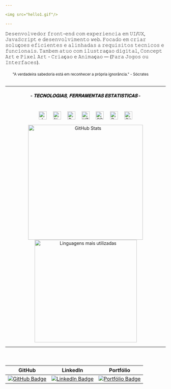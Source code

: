 ```yaml
---

<img src="hello1.gif"/>

---
```




<div>
  <p>
   𝙳𝚎𝚜𝚎𝚗𝚟𝚘𝚕𝚟𝚎𝚍𝚘𝚛 𝚏𝚛𝚘𝚗𝚝-𝚎𝚗𝚍 𝚌𝚘𝚖 𝚎𝚡𝚙𝚎𝚛𝚒𝚎𝚗𝚌𝚒𝚊 𝚎𝚖 𝚄𝙸/𝚄𝚇, 𝙹𝚊𝚟𝚊𝚂𝚌𝚛𝚒𝚙𝚝 𝚎 𝚍𝚎𝚜𝚎𝚗𝚟𝚘𝚕𝚟𝚒𝚖𝚎𝚗𝚝𝚘 𝚠𝚎𝚋. 𝙵𝚘𝚌𝚊𝚍𝚘 𝚎𝚖 𝚌𝚛𝚒𝚊𝚛 𝚜𝚘𝚕𝚞ç𝚘𝚎𝚜 𝚎𝚏𝚒𝚌𝚒𝚎𝚗𝚝𝚎𝚜 𝚎 𝚊𝚕𝚒𝚗𝚑𝚊𝚍𝚊𝚜 𝚊 𝚛𝚎𝚚𝚞𝚒𝚜𝚒𝚝𝚘𝚜 𝚝𝚎𝚌𝚗𝚒𝚌𝚘𝚜 𝚎 𝚏𝚞𝚗𝚌𝚒𝚘𝚗𝚊𝚒𝚜. 𝚃𝚊𝚖𝚋𝚎𝚖 𝚊𝚝𝚞𝚘 𝚌𝚘𝚖 𝚒𝚕𝚞𝚜𝚝𝚛𝚊ç𝚊𝚘 𝚍𝚒𝚐𝚒𝚝𝚊𝚕, 𝙲𝚘𝚗𝚌𝚎𝚙𝚝 𝙰𝚛𝚝 𝚎 𝙿𝚒𝚡𝚎𝚕 𝙰𝚛𝚝 - 𝙲𝚛𝚒𝚊ç𝚊𝚘 𝚎 𝙰𝚗𝚒𝚖𝚊ç𝚊𝚘 — (𝙿𝚊𝚛𝚊 𝙹𝚘𝚐𝚘𝚜 𝚘𝚞 𝙸𝚗𝚝𝚎𝚛𝚏𝚊𝚌𝚎𝚜).
  </p>

  <p align="right">
<sub>"A verdadeira sabedoria está em reconhecer a própria ignorância." - Sócrates</sub>
     &emsp;   &emsp;   &emsp; &emsp;&emsp;
  </p>
</div>

  
---
<h5 align="center">- 𝐓𝐄𝐂𝐍𝐎𝐋𝐎𝐆𝐈𝐀𝐒, 𝐅𝐄𝐑𝐑𝐀𝐌𝐄𝐍𝐓𝐀𝐒 𝐄𝐒𝐓𝐀𝐓𝐈𝐒𝐓𝐈𝐂𝐀𝐒 -</h5>

</p>
<br>






  <div align="center">
  <img src="https://cdn.jsdelivr.net/gh/devicons/devicon/icons/javascript/javascript-original.svg" width="25" alt="JavaScript"/> &nbsp;&nbsp;&nbsp;
  <img src="https://cdn.jsdelivr.net/gh/devicons/devicon/icons/nodejs/nodejs-original.svg" width="25" alt="Node.js"/> &nbsp;&nbsp;&nbsp;
  <img src="https://cdn.jsdelivr.net/gh/devicons/devicon/icons/react/react-original.svg" width="25" alt="React"/> &nbsp;&nbsp;&nbsp;
  <img src="https://cdn.jsdelivr.net/gh/devicons/devicon/icons/html5/html5-original.svg" width="25" alt="HTML5"/> &nbsp;&nbsp;&nbsp;
  <img src="https://cdn.jsdelivr.net/gh/devicons/devicon/icons/css3/css3-original.svg" width="25" alt="CSS3"/> &nbsp;&nbsp;&nbsp;
  <img src="https://cdn.jsdelivr.net/gh/devicons/devicon/icons/python/python-original.svg" width="25" alt="Python"/> &nbsp;&nbsp;&nbsp;
  <img src="https://cdn.jsdelivr.net/gh/devicons/devicon/icons/git/git-original.svg" width="25" alt="Git"/> 
</div>

</p>

  <div align="center">
<p aling="center" >
  <img src="https://github-readme-stats.vercel.app/api?username=Gust-Dev&show_icons=true&theme=radical" width="360"  alt="GitHub Stats"/>
  <img src="https://github-readme-stats.vercel.app/api/top-langs/?username=Gust-Dev&layout=compact&theme=radical" width="321,6" alt="Linguagens mais utilizadas"/>
</p>

</div>



---
<div align="center">

<h5></h5>
<br>

| GitHub | LinkedIn | Portfólio |
|--------|----------|-----------|
| [![GitHub Badge](https://img.shields.io/badge/GitHub-181717?style=flat&logo=github&logoColor=white)](https://github.com/Gust-Dev) | [![LinkedIn Badge](https://img.shields.io/badge/LinkedIn-Gust--Dev-2C2C2C?style=flat&logo=linkedin&logoColor=white)](https://www.linkedin.com/in/gusta-dev) | [![Portfólio Badge](https://img.shields.io/badge/Portfólio-2C2C2C?style=flat&logo=About.me&logoColor=white)](https://seu-portfolio.com) |


</div>
 
  




